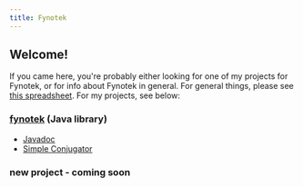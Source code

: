 ```yaml
---
title: Fynotek
---
```


## Welcome!
If you came here, you're probably either looking for one of my projects for Fynotek, or for info about Fynotek in general. For general things, please see [this spreadsheet](https://docs.google.com/spreadsheets/d/1xhD20vikLE6JgUWnj4EwJ9ycEKHQzH_Qi7ZsBBT4j6k/edit). For my projects, see below:


### [fynotek](https://github.com/mathmaster13/fynotek) (Java library)
- [Javadoc](https://mathmaster13.github.io/fynotek/javadoc/overview-tree.html)
- [Simple Conjugator](https://mathmaster13.github.io/fynotek/conjugator)

### new project - coming soon